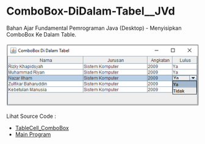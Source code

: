 # ComboBox-DiDalam-Tabel__JVd
Bahan Ajar Fundamental Pemrograman Java (Desktop) - Menyisipkan ComboBox Ke Dalam Table.<br><br>
<img src="https://github.com/RizkyKhapidsyah/ComboBox-DiDalam-Tabel__JVd/blob/master/result/001.png"><br><br>
Lihat Source Code :<br>
- <a href="https://github.com/RizkyKhapidsyah/ComboBox-DiDalam-Tabel__JVd/blob/master/src/com/rk/TableCell_ComboBox.java">TableCell_ComboBox</a><br>
- <a href="https://github.com/RizkyKhapidsyah/ComboBox-DiDalam-Tabel__JVd/blob/master/src/MainProgram.java">Main Program</a>
